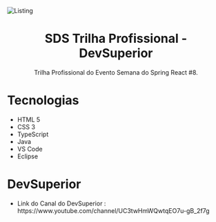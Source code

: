![Listing](https://user-images.githubusercontent.com/80559882/168457425-6a5adc2d-9803-4525-8990-435c1bdbd99a.png)

<h1 align="center">
  SDS Trilha Profissional - DevSuperior
</h1>
<p align="center">
  Trilha Profissional do Evento Semana do Spring React #8.
</p>
<h1>
  Tecnologias
</h1>
<ul>
  <li>HTML 5</li>
  <li>CSS 3</li>
  <li>TypeScript</li>
  <li>Java</li>
  <li>VS Code</li>
  <li>Eclipse</li>
</ul>
<h1>
  DevSuperior
</h1>
<ul>
  <li>Link do Canal do DevSuperior : https://www.youtube.com/channel/UC3twHmWQwtqEO7u-gB_2f7g</li>
</ul>

